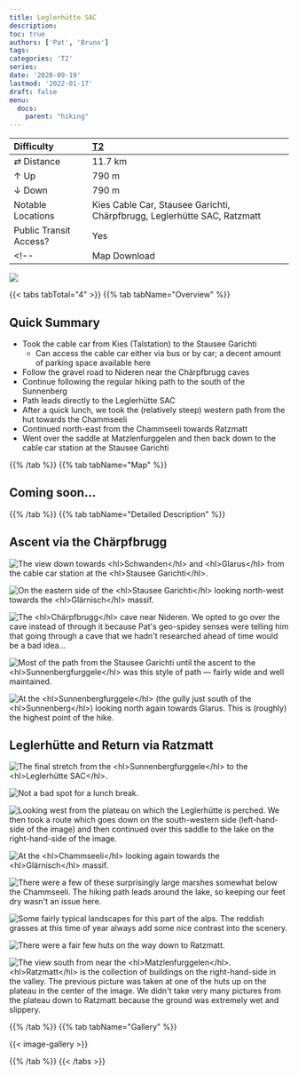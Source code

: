 ```yaml
---
title: Leglerhütte SAC
description: 
toc: true
authors: ['Pat', 'Bruno']
tags:
categories: 'T2'
series:
date: '2020-09-19'
lastmod: '2022-01-17'
draft: false
menu:
  docs:
    parent: "hiking"
---
```

<link href="../../../style.css" rel="stylesheet"></link>

| Difficulty | [T2](../overview/#wanderskala) |
| :--- | :--- |
| &#8644; Distance | 11.7 km |
| &#8593; Up | 790 m |
| &#8595; Down | 790 m |
| Notable Locations | Kies Cable Car, Stausee Garichti, Chärpfbrugg, Leglerhütte SAC, Ratzmatt |
| Public Transit Access? | Yes |
<!-- | Map Download | [PDF](.pdf), [GPX](.gpx) | -->

![](IMG_7135.JPG)

{{< tabs tabTotal="4" >}}
{{% tab tabName="Overview" %}}

## Quick Summary

- Took the cable car from <hl>Kies (Talstation)</hl> to the <hl>Stausee Garichti</hl>
  - Can access the cable car either via bus or by car; a decent amount of parking space available here
- Follow the gravel road to Nideren near the <hl>Chärpfbrugg</hl> caves
- Continue following the regular hiking path to the south of the Sunnenberg
- Path leads directly to the <hl>Leglerhütte SAC</hl>
- After a quick lunch, we took the (relatively steep) western path from the hut towards the <hl>Chammseeli</hl>
- Continued north-east from the Chammseeli towards <hl>Ratzmatt</hl>
- Went over the saddle at <hl>Matzlenfurggelen</hl> and then back down to the cable car station at the <hl>Stausee Garichti</hl>

{{% /tab %}}
{{% tab tabName="Map" %}}

## Coming soon...

{{% /tab %}}
{{% tab tabName="Detailed Description" %}}

## Ascent via the Chärpfbrugg

![](IMG_7127.JPG "The view down towards <hl>Schwanden</hl> and <hl>Glarus</hl> from the cable car station at the <hl>Stausee Garichti</hl>.")

![](IMG_7129.JPG "On the eastern side of the <hl>Stausee Garichti</hl> looking north-west towards the <hl>Glärnisch</hl> massif.")

![](IMG_7130.JPG "The <hl>Chärpfbrugg</hl> cave near Nideren.  We opted to go over the cave instead of through it because Pat's geo-spidey senses were telling him that going through a cave that we hadn't researched ahead of time would be a bad idea...")

![](IMG_7131.JPG "Most of the path from the Stausee Garichti until the ascent to the <hl>Sunnenbergfurggele</hl> was this style of path — fairly wide and well maintained.")

![](IMG_7132.JPG "At the <hl>Sunnenbergfurggele</hl> (the gully just south of the <hl>Sunnenberg</hl>) looking north again towards Glarus.  This is (roughly) the highest point of the hike.")


## Leglerhütte and Return via Ratzmatt

![](IMG_7135.JPG "The final stretch from the <hl>Sunnenbergfurggele</hl> to the <hl>Leglerhütte SAC</hl>.")

![](IMG_7142.JPG "Not a bad spot for a lunch break.")

![](IMG_7147.JPG "Looking west from the plateau on which the Leglerhütte is perched.  We then took a route which goes down on the south-western side (left-hand-side of the image) and then continued over this saddle to the lake on the right-hand-side of the image.")

![](IMG_7151.JPG "At the <hl>Chammseeli</hl> looking again towards the <hl>Glärnisch</hl> massif.")

![](IMG_7165.JPG "There were a few of these surprisingly large marshes somewhat below the Chammseeli.  The hiking path leads around the lake, so keeping our feet dry wasn't an issue here.")

![](IMG_7175.JPG "Some fairly typical landscapes for this part of the alps.  The reddish grasses at this time of year always add some nice contrast into the scenery.")

![](IMG_7177.JPG "There were a fair few huts on the way down to Ratzmatt.")

![](IMG_7179.JPG "The view south from near the <hl>Matzlenfurggelen</hl>.  <hl>Ratzmatt</hl> is the collection of buildings on the right-hand-side in the valley.  The previous picture was taken at one of the huts up on the plateau in the center of the image.  We didn't take very many pictures from the plateau down to Ratzmatt because the ground was extremely wet and slippery.")


{{% /tab %}}
{{% tab tabName="Gallery" %}}

{{< image-gallery >}}

{{% /tab %}}
{{< /tabs >}}
